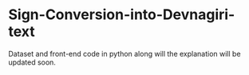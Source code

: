# Sign-Conversion-into-Devnagiri-text
Dataset and front-end code in python along will the explanation will be updated soon.
